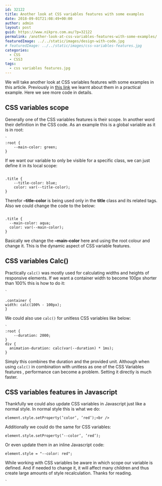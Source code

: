 ```yaml
---
id: 32122
title: Another look at CSS variables features with some examples
date: 2018-09-01T21:08:49+00:00
author: admin
layout: post
guid: https://www.nikpro.com.au/?p=32122
permalink: /another-look-at-css-variables-features-with-some-examples/
featuredImage: ../../static/images/design-with-code.jpg
# featuredImage: ../../static/images/css-variables-features.jpg
categories:
  - CSS
  - CSS3
tags:
  - css variables features.jpg
---
```


We will take another look at CSS variables features with some examples in this article. Previously in [this link](https://www.nikpro.com.au/how-to-update-css-variables-using-javascript-with-examples/) we learnt about them in a practical example. Here we see more code in details.

## CSS variables scope

Generally one of the CSS variables features is their scope. In another word their definition in the CSS code. As an example this is a global variable as it is in root:


```
`
:root {
	--main-color: green;
}

```


If we want our variable to only be visible for a specific class, we can just define it in its local scope:


```

.title {
	--title-color: blue;
	color: var(--title-color);
}

```


Therefor **&#8211;title-color** is being used only in the **title** class and its related tags. Also we could change the code to the below:


```

.title {
  --main-color: aqua;
  color: var(--main-color);
}

```


Basically we change the **&#8211;main-color** here and using the root colour and change it. This is the dynamic aspect of CSS variable features.

## CSS variables Calc() 

Practically `calc()` was mostly used for calculating widths and heights of responsive elements. If we want a container width to become 100px shorter than 100% this is how to do it:


```
`

.container {
width: calc(100% - 100px);
}
```


We could also use `calc()` for unitless CSS variables like below:


```
`
:root {
	--duration: 2000;
}
div {
  animation-duration: calc(var(--duration) * 1ms);
}
```


Simply this combines the duration and the provided unit. Although when using `calc()` in combination with unitless as one of the CSS Variables features , performance can become a problem. Setting it directly is much faster.

## CSS variables features in Javascript

Thankfully we could also update CSS variables in Javascript just like a normal style. In normal style this is what we do:


```
element.style.setProperty(’color’, ’red’);<br />
```


Additionally we could do the same for CSS variables:


```
element.style.setProperty(’--color’, ’red’); 
```


Or even update them in an inline Javascript code:


```
element.style = "--color: red";
```


While working with CSS variables be aware in which scope our variable is defined. And if needed to change it, it will affect many children and thus create large amounts of style recalculation. Thanks for reading.

```
`
